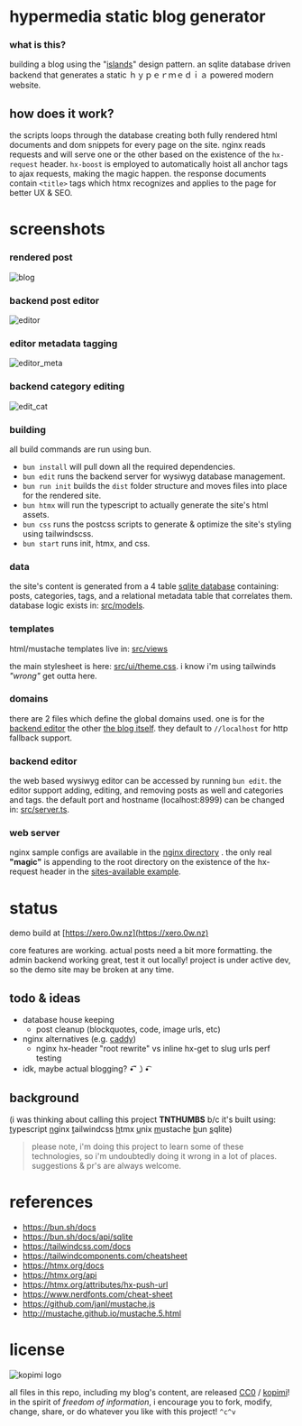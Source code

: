 # hypermedia static blog generator

### what is this?

building a blog using the "[islands](https://jasonformat.com/islands-architecture/)" design pattern. an sqlite database driven backend that generates a static  ｈｙｐｅｒｍｅｄｉａ powered modern website.

## how does it work?

the scripts loops through the database creating both fully rendered html documents and dom snippets for every page on the site. nginx reads requests and will serve one or the other based on the existence of the `hx-request` header.
`hx-boost` is employed to automatically hoist all anchor tags to ajax requests, making the magic happen. the response documents contain `<title>` tags which htmx recognizes and applies to the page for better UX & SEO.

# screenshots

### rendered post
![blog](https://github.com/xero/hypermedia-blog/assets/227907/f300fe21-98c6-4311-afa5-cc9c7f0d102d)

### backend post editor
![editor](https://github.com/xero/hypermedia-blog/assets/227907/912d2124-d06e-42e7-af5f-0555ad771360)

### editor metadata tagging
![editor_meta](https://github.com/xero/hypermedia-blog/assets/227907/111a500c-3458-42fe-9e58-dea31a38d9fd)

### backend category editing
![edit_cat](https://github.com/xero/hypermedia-blog/assets/227907/c92ed809-2586-4b5c-add1-5d32c085b3ed)

### building

all build commands are run using bun.

* `bun install` will pull down all the required dependencies.
* `bun edit` runs the backend server for wysiwyg database management.
* `bun run init` builds the `dist` folder structure and moves files into place for the rendered site.
* `bun htmx` will run the typescript to actually generate the site's html assets.
* `bun css` runs the postcss scripts to generate & optimize the site's styling using tailwindscss.
* `bun start` runs init, htmx, and css.

### data

the site's content is generated from a 4 table [sqlite database](https://github.com/xero/static-blog/blob/main/src/db.sqlite) containing: posts, categories, tags, and a relational metadata table that correlates them. database logic exists in: [src/models](https://github.com/xero/static-blog/tree/main/src/models).

### templates

html/mustache templates live in: [src/views](https://github.com/xero/static-blog/tree/main/src/views)

the main stylesheet is here: [src/ui/theme.css](https://github.com/xero/static-blog/blob/main/src/ui/theme.css). i know i'm using tailwinds _"wrong"_ get outta here.

### domains

there are 2 files which define the global domains used. one is for the [backend editor](https://github.com/xero/hypermedia-blog/blob/main/src/server.ts#L25) the other [the blog itself](https://github.com/xero/hypermedia-blog/blob/main/src/index.ts#L28). they default to `//localhost` for http fallback support.

### backend editor

the web based wysiwyg editor can be accessed by running `bun edit`. the editor support adding, editing, and removing posts as well and categories and tags. the default port and hostname (localhost:8999) can be changed in: [src/server.ts](https://github.com/xero/hypermedia-blog/blob/main/src/server.ts#L28).

### web server

nginx sample configs are available in the [nginx directory](https://github.com/xero/hypermedia-blog/tree/main/nginx) . the only real __"magic"__ is appending to the root directory on the existence of the hx-request header in the [sites-available example](https://github.com/xero/hypermedia-blog/blob/main/nginx/sites-available#L9).

# status

demo build at [https://xero.0w.nz](https://xero.0w.nz)

core features are working. actual posts need a bit more formatting. the admin backend working great, test it out locally! project is under active dev, so the demo site may be broken at any time.

## todo & ideas

* database house keeping
    * post cleanup (blockquotes, code, image urls, etc)
* nginx alternatives (e.g. [caddy](https://caddyserver.com/docs/caddyfile/matchers))
    * nginx hx-header "root rewrite" vs inline hx-get to slug urls perf testing
* idk, maybe actual blogging?     •͡˘㇁•͡

## background

(i was thinking about calling this project **TNTHUMBS** b/c it's built using: [t](https://typescriptlang.org)ypescript [n](https://nginx.org)ginx [t](https://tailwindcss.com)ailwindcss [h](https://htmx.org)tmx [u](https://unix.org)nix [m](https://mustache.github.io)ustache [b](https://bun.sh)un [s](https://sqlite.org/)qlite)

> please note, i'm doing this project to learn some of these technologies, so i'm undoubtedly doing it wrong in a lot of places. suggestions & pr's are always welcome.

# references

* https://bun.sh/docs
* https://bun.sh/docs/api/sqlite
* https://tailwindcss.com/docs
* https://tailwindcomponents.com/cheatsheet
* https://htmx.org/docs
* https://htmx.org/api
* https://htmx.org/attributes/hx-push-url
* https://www.nerdfonts.com/cheat-sheet
* https://github.com/janl/mustache.js
* http://mustache.github.io/mustache.5.html

# license

![kopimi logo](https://gist.githubusercontent.com/xero/cbcd5c38b695004c848b73e5c1c0c779/raw/6b32899b0af238b17383d7a878a69a076139e72d/kopimi-sm.png)

all files in this repo, including my blog's content, are released [CC0](https://creativecommons.org/publicdomain/zero/1.0/) / [kopimi](https://kopimi.com)! in the spirit of _freedom of information_, i encourage you to fork, modify, change, share, or do whatever you like with this project! `^c^v`
